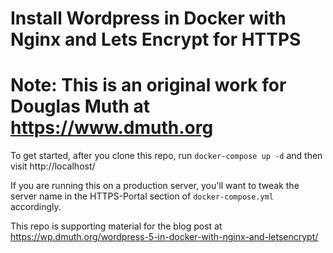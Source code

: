 # Install Wordpress in Docker with Nginx and Lets Encrypt for HTTPS
# Note: This is an original work for Douglas Muth at https://www.dmuth.org

To get started, after you clone this repo, run `docker-compose up -d` and then visit http://localhost/

If you are running this on a production server, you'll want to tweak the server name in the HTTPS-Portal section of `docker-compose.yml` accordingly.

This repo is supporting material for the blog post at https://wp.dmuth.org/wordpress-5-in-docker-with-nginx-and-letsencrypt/
